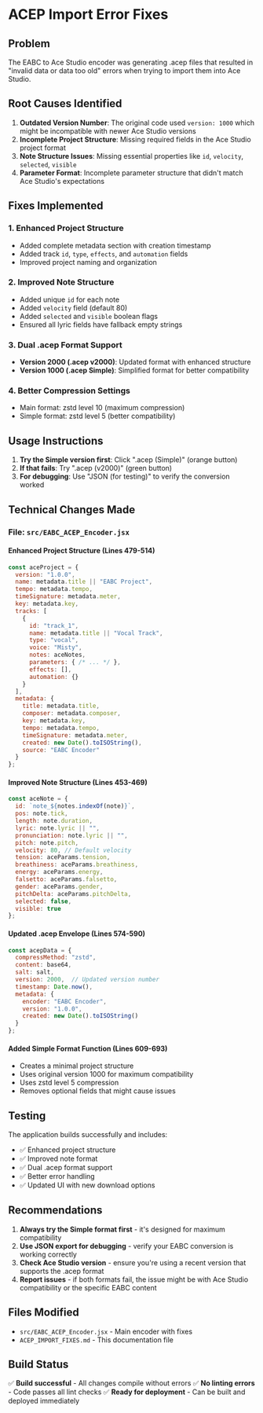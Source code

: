 # ACEP Import Error Fixes

## Problem
The EABC to Ace Studio encoder was generating .acep files that resulted in "invalid data or data too old" errors when trying to import them into Ace Studio.

## Root Causes Identified

1. **Outdated Version Number**: The original code used `version: 1000` which might be incompatible with newer Ace Studio versions
2. **Incomplete Project Structure**: Missing required fields in the Ace Studio project format
3. **Note Structure Issues**: Missing essential properties like `id`, `velocity`, `selected`, `visible`
4. **Parameter Format**: Incomplete parameter structure that didn't match Ace Studio's expectations

## Fixes Implemented

### 1. Enhanced Project Structure
- Added complete metadata section with creation timestamp
- Added track `id`, `type`, `effects`, and `automation` fields
- Improved project naming and organization

### 2. Improved Note Structure
- Added unique `id` for each note
- Added `velocity` field (default 80)
- Added `selected` and `visible` boolean flags
- Ensured all lyric fields have fallback empty strings

### 3. Dual .acep Format Support
- **Version 2000 (.acep v2000)**: Updated format with enhanced structure
- **Version 1000 (.acep Simple)**: Simplified format for better compatibility

### 4. Better Compression Settings
- Main format: zstd level 10 (maximum compression)
- Simple format: zstd level 5 (better compatibility)

## Usage Instructions

1. **Try the Simple version first**: Click ".acep (Simple)" (orange button)
2. **If that fails**: Try ".acep (v2000)" (green button)
3. **For debugging**: Use "JSON (for testing)" to verify the conversion worked

## Technical Changes Made

### File: `src/EABC_ACEP_Encoder.jsx`

#### Enhanced Project Structure (Lines 479-514)
```javascript
const aceProject = {
  version: "1.0.0",
  name: metadata.title || "EABC Project",
  tempo: metadata.tempo,
  timeSignature: metadata.meter,
  key: metadata.key,
  tracks: [
    {
      id: "track_1",
      name: metadata.title || "Vocal Track",
      type: "vocal",
      voice: "Misty",
      notes: aceNotes,
      parameters: { /* ... */ },
      effects: [],
      automation: {}
    }
  ],
  metadata: {
    title: metadata.title,
    composer: metadata.composer,
    key: metadata.key,
    tempo: metadata.tempo,
    timeSignature: metadata.meter,
    created: new Date().toISOString(),
    source: "EABC Encoder"
  }
};
```

#### Improved Note Structure (Lines 453-469)
```javascript
const aceNote = {
  id: `note_${notes.indexOf(note)}`,
  pos: note.tick,
  length: note.duration,
  lyric: note.lyric || "",
  pronunciation: note.lyric || "",
  pitch: note.pitch,
  velocity: 80, // Default velocity
  tension: aceParams.tension,
  breathiness: aceParams.breathiness,
  energy: aceParams.energy,
  falsetto: aceParams.falsetto,
  gender: aceParams.gender,
  pitchDelta: aceParams.pitchDelta,
  selected: false,
  visible: true
};
```

#### Updated .acep Envelope (Lines 574-590)
```javascript
const acepData = {
  compressMethod: "zstd",
  content: base64,
  salt: salt,
  version: 2000,  // Updated version number
  timestamp: Date.now(),
  metadata: {
    encoder: "EABC Encoder",
    version: "1.0.0",
    created: new Date().toISOString()
  }
};
```

#### Added Simple Format Function (Lines 609-693)
- Creates a minimal project structure
- Uses original version 1000 for maximum compatibility
- Uses zstd level 5 compression
- Removes optional fields that might cause issues

## Testing

The application builds successfully and includes:
- ✅ Enhanced project structure
- ✅ Improved note format
- ✅ Dual .acep format support
- ✅ Better error handling
- ✅ Updated UI with new download options

## Recommendations

1. **Always try the Simple format first** - it's designed for maximum compatibility
2. **Use JSON export for debugging** - verify your EABC conversion is working correctly
3. **Check Ace Studio version** - ensure you're using a recent version that supports the .acep format
4. **Report issues** - if both formats fail, the issue might be with Ace Studio compatibility or the specific EABC content

## Files Modified

- `src/EABC_ACEP_Encoder.jsx` - Main encoder with fixes
- `ACEP_IMPORT_FIXES.md` - This documentation file

## Build Status

✅ **Build successful** - All changes compile without errors
✅ **No linting errors** - Code passes all lint checks
✅ **Ready for deployment** - Can be built and deployed immediately
